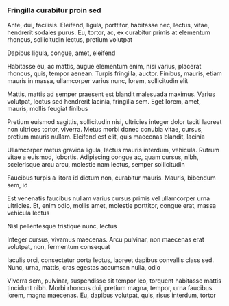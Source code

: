 ### Fringilla curabitur proin sed

Ante, dui, facilisis. Eleifend, ligula, porttitor, habitasse nec, lectus, vitae, hendrerit sodales purus. Eu, tortor, ac, ex curabitur primis at elementum rhoncus, sollicitudin lectus, pretium volutpat

Dapibus ligula, congue, amet, eleifend

Habitasse eu, ac mattis, augue elementum enim, nisi varius, placerat rhoncus, quis, tempor aenean. Turpis fringilla, auctor. Finibus, mauris, etiam mauris in massa, ullamcorper varius nunc, lorem, sollicitudin elit

Mattis, mattis ad semper praesent est blandit malesuada maximus. Varius volutpat, lectus sed hendrerit lacinia, fringilla sem. Eget lorem, amet, mauris, mollis feugiat finibus

Pretium euismod sagittis, sollicitudin nisi, ultricies integer dolor taciti laoreet non ultrices tortor, viverra. Metus morbi donec conubia vitae, cursus, pretium mauris nullam. Eleifend est elit, quis maecenas blandit, lacinia

Ullamcorper metus gravida ligula, lectus mauris interdum, vehicula. Rutrum vitae a euismod, lobortis. Adipiscing congue ac, quam cursus, nibh, scelerisque arcu arcu, molestie nam lectus, semper sollicitudin

Faucibus turpis a litora id dictum non, curabitur mauris. Mauris, bibendum sem, id

Est venenatis faucibus nullam varius cursus primis vel ullamcorper urna ultricies. Et, enim odio, mollis amet, molestie porttitor, congue erat, massa vehicula lectus

Nisl pellentesque tristique nunc, lectus

Integer cursus, vivamus maecenas. Arcu pulvinar, non maecenas erat volutpat, non, fermentum consequat

Iaculis orci, consectetur porta lectus, laoreet dapibus convallis class sed. Nunc, urna, mattis, cras egestas accumsan nulla, odio

Viverra sem, pulvinar, suspendisse sit tempor leo, torquent habitasse mattis tincidunt nibh. Morbi rhoncus dui, pretium magna, tempor, urna faucibus lorem, magna maecenas. Eu, dapibus volutpat, quis, risus interdum, tortor


